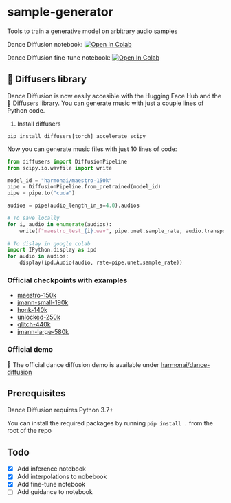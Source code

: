 # sample-generator
Tools to train a generative model on arbitrary audio samples

Dance Diffusion notebook: [![Open In Colab](https://colab.research.google.com/assets/colab-badge.svg)](https://colab.research.google.com/github/Harmonai-org/sample-generator/blob/main/Dance_Diffusion.ipynb)

Dance Diffusion fine-tune notebook: [![Open In Colab](https://colab.research.google.com/assets/colab-badge.svg)](https://colab.research.google.com/github/Harmonai-org/sample-generator/blob/main/Finetune_Dance_Diffusion.ipynb)

## **🤗 Diffusers library**

Dance Diffusion is now easily accesible with the Hugging Face Hub and the 🧨 Diffusers library.
You can generate music with just a couple lines of Python code.

1. Install diffusers
```
pip install diffusers[torch] accelerate scipy
```

Now you can generate music files with just 10 lines of code:

```python
from diffusers import DiffusionPipeline
from scipy.io.wavfile import write

model_id = "harmonai/maestro-150k"
pipe = DiffusionPipeline.from_pretrained(model_id)
pipe = pipe.to("cuda")

audios = pipe(audio_length_in_s=4.0).audios

# To save locally
for i, audio in enumerate(audios):
    write(f"maestro_test_{i}.wav", pipe.unet.sample_rate, audio.transpose())
    
# To dislay in google colab
import IPython.display as ipd
for audio in audios:
    display(ipd.Audio(audio, rate=pipe.unet.sample_rate))
```

### Official checkpoints with examples

- [maestro-150k](https://huggingface.co/harmonai/maestro-150k)
- [jmann-small-190k](https://huggingface.co/harmonai/jmann-small-190k)
- [honk-140k](https://huggingface.co/harmonai/honk-140k)
- [unlocked-250k](https://huggingface.co/harmonai/unlocked-250k)
- [glitch-440k](https://huggingface.co/harmonai/glitch-440k)
- [jmann-large-580k](https://huggingface.co/harmonai/jmann-large-580k)


### Official demo

🚀 The official dance diffusion demo is available under [harmonai/dance-diffusion](https://huggingface.co/spaces/harmonai/dance-diffusion)

## Prerequisites
Dance Diffusion requires Python 3.7+

You can install the required packages by running `pip install .` from the root of the repo

## Todo

- [x] Add inference notebook
- [x] Add interpolations to nobebook
- [x] Add fine-tune notebook
- [ ] Add guidance to notebook
